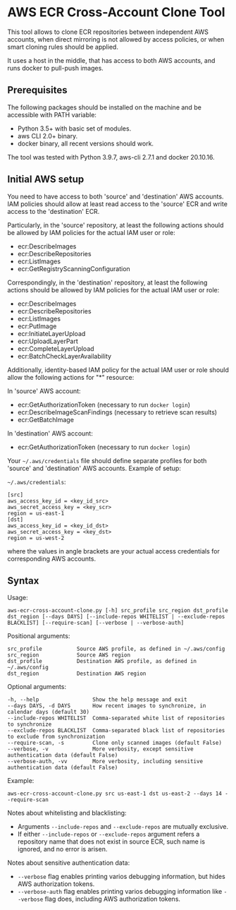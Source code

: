 # AWS ECR Cross-Account Clone Tool #

This tool allows to clone ECR repositories between independent AWS accounts, when direct mirroring is not allowed by access policies, or when smart cloning rules should be applied.

It uses a host in the middle, that has access to both AWS accounts, and runs docker to pull-push images.

## Prerequisites ##

The following packages should be installed on the machine and be accessible with PATH variable:

- Python 3.5+ with basic set of modules.
- aws CLI 2.0+ binary.
- docker binary, all recent versions should work.

The tool was tested with Python 3.9.7, aws-cli 2.7.1 and docker 20.10.16.

## Initial AWS setup ##

You need to have access to both 'source' and 'destination' AWS accounts. IAM policies should allow at least read access to the 'source' ECR and write access to the 'destination' ECR.

Particularly, in the 'source' repository, at least the following actions should be allowed by IAM policies for the actual IAM user or role:

- ecr:DescribeImages
- ecr:DescribeRepositories
- ecr:ListImages
- ecr:GetRegistryScanningConfiguration

Correspondingly, in the 'destination' repository, at least the following actions should be allowed by IAM policies for the actual IAM user or role:

- ecr:DescribeImages
- ecr:DescribeRepositories
- ecr:ListImages
- ecr:PutImage
- ecr:InitiateLayerUpload
- ecr:UploadLayerPart
- ecr:CompleteLayerUpload
- ecr:BatchCheckLayerAvailability

Additionally, identity-based IAM policy for the actual IAM user or role should allow the following actions for "*" resource:

In 'source' AWS account:

- ecr:GetAuthorizationToken (necessary to run `docker login`)
- ecr:DescribeImageScanFindings (necessary to retrieve scan results)
- ecr:GetBatchImage

In 'destination' AWS account:

- ecr:GetAuthorizationToken (necessary to run `docker login`)


Your `~/.aws/credentials` file should define separate profiles for both 'source' and 'destination' AWS accounts. Example of setup:

`~/.aws/credentials`:

    [src]
    aws_access_key_id = <key_id_src>
    aws_secret_access_key = <key_scr>
    region = us-east-1
    [dst]
    aws_access_key_id = <key_id_dst>
    aws_secret_access_key = <key_dst>
    region = us-west-2

where the values in angle brackets are your actual access credentials for corresponding AWS accounts.

## Syntax ##

Usage:

    aws-ecr-cross-account-clone.py [-h] src_profile src_region dst_profile dst_region [--days DAYS] [--include-repos WHITELIST | --exclude-repos BLACKLIST] [--require-scan] [--verbose | --verbose-auth]

Positional arguments:

    src_profile           Source AWS profile, as defined in ~/.aws/config
    src_region            Source AWS region
    dst_profile           Destination AWS profile, as defined in ~/.aws/config
    dst_region            Destination AWS region

Optional arguments:

    -h, --help                 Show the help message and exit
    --days DAYS, -d DAYS       How recent images to synchronize, in calendar days (default 30)
	--include-repos WHITELIST  Comma-separated white list of repositories to synchronize
	--exclude-repos BLACKLIST  Comma-separated black list of repositories to exclude from synchronization
    --require-scan, -s         Clone only scanned images (default False)
	--verbose, -v              More verbosity, except sensitive authentication data (default False)
	--verbose-auth, -vv        More verbosity, including sensitive authentication data (default False)

Example:

    aws-ecr-cross-account-clone.py src us-east-1 dst us-east-2 --days 14 --require-scan

Notes about whitelisting and blacklisting:

-  Arguments `--include-repos` and `--exclude-repos` are mutually exclusive.
-  If either `--include-repos` or `--exclude-repos` argument refers a repository name that does not exist in source ECR, such name is ignored, and no error is arisen.

Notes about sensitive authentication data:

-  `--verbose` flag enables printing varios debugging information, but hides AWS authorization tokens.
-  `--verbose-auth` flag enables printing varios debugging information like `--verbose` flag does, including AWS authorization tokens.
